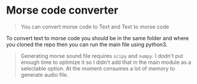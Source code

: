 # Morse code converter

> You can convert morse code to Text and Text to morse code

To convert text to morse code you should be in the same folder and where you cloned the repo 
then you can run the main file using python3.

> Generating morse sound file requires `scipy` and `numpy`. I dodn't put enough time to optimize it so I didn't add that in the main module as a selectable option.
> At the moment consumes a lot of memory to generate audio file.
